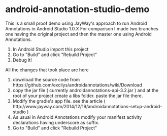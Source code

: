 # android-annotation-studio-demo
This is a small proof demo using JayWay's approach to run Android Annotations in Android Studio 1.0.X
For comparison I made two branches one having the original project and then the master one using Android Annotations.

1. In Android Studio import this project
2. Go to "Build" and click "Rebuild Project"
3. Debug it!

All the changes that took place are here
<ol>
<li>download the source code from https://github.com/excilys/androidannotations/wiki/Download</li>
<li>copy the jar file ( currently androidannotations-api-3.2.jar ) and at the root of your project create a libs folder. paste the jar file there.</li>
<li>Modify the gradle's app file. see the article ( http://www.jayway.com/2014/12/19/androidannotations-setup-android-studio )</li>
<li>As usual in Android Annotations modify your manifest activity declarations having underscore as suffix.</li>
<li>Go to "Build" and click "Rebuild Project"</li>
</ol>
